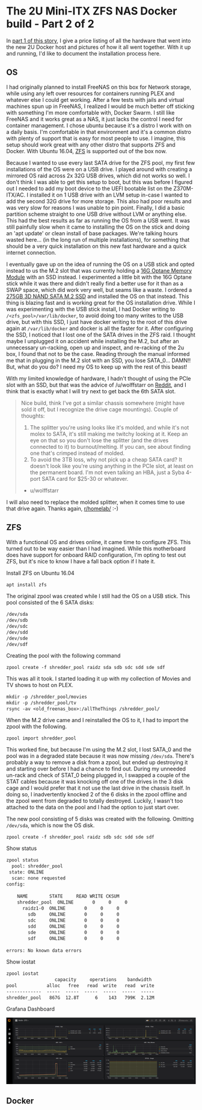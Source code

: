# The 2U Mini-ITX ZFS NAS Docker build - Part 2 of 2

In [part 1 of this story](https://homelab.business/the-2u-mini-itx-zfs-nas-docker-build/), I give a price listing of all the hardware that went into the new 2U Docker host and pictures of how it all went together.  With it up and running, I'd like to document the installation process here.

## OS

I had originally planned to install FreeNAS on this box for Network storage, while using any left over resources for containers running PLEX and whatever else I could get working.  After a few tests with jails and virtual machines spun up in FreeNAS, I realized I would be much better off sticking with something I'm more comfortable with, Docker Swarm.  I still like FreeNAS and it works great as a NAS, it just lacks the control I need for container management.  I chose ubuntu because it's a distro I work with on a daily basis.  I'm comfortable in that environment and it's a common distro with plenty of support that is easy for most people to use.  I imagine, this setup should work great with any other distro that supports ZFS and Docker.  With Ubuntu 16.04, [ZFS](https://wiki.ubuntu.com/ZFS) is supported out of the box now.

Because I wanted to use every last SATA drive for the ZFS pool, my first few installations of the OS were on a USB drive.  I played around with creating a mirrored OS raid across 2x 32G USB drives, which did not works so well.  I don't think I was able to get this setup to boot, but this was before I figured out I needed to add my boot device to the UEFI bootable list on the Z370M-ITX/AC.  I installed it on 1 USB drive with an LVM setup in-case I wanted to add the second 32G drive for more storage.  This also had poor results and was very slow for reasons I was unable to pin point.  Finally, I did a basic partition scheme straight to one USB drive without LVM or anything else.  This had the best results as far as running the OS from a USB went.  It was still painfully slow when it came to installing the OS on the stick and doing an 'apt update' or clean install of base packages.  We're talking hours wasted here... (in the long run of multiple installations), for something that should be a very quick installation on this new fast hardware and a quick internet connection.

I eventually gave up on the idea of running the OS on a USB stick and opted instead to us the M.2 slot that was currently holding a [16G Optane Memory Module](https://www.amazon.com/gp/product/B06XSMTN31/ref=oh_aui_detailpage_o03_s01?ie=UTF8&psc=1) with an SSD instead.  I experimented a little bit with the 16G Optane stick while it was there and didn't really find a better use for it than as a SWAP space, which did work very well, but seams like a waste.  I ordered a [275GB 3D NAND SATA M.2 SSD](https://www.amazon.com/gp/product/B01IAGSDJ0/ref=oh_aui_detailpage_o00_s00?ie=UTF8&psc=1) and installed the OS on that instead.  This thing is blazing fast and is working great for the OS installation drive.  While I was experimenting with the USB stick install, I had Docker writing to `/<zfs_pool>/var/lib/docker`, to avoid doing too many writes to the USB drive, but with this SSD, I just have docker writing to the root of this drive again at `/var/lib/docker` and docker is all the faster for it.  After configuring the SSD, I noticed that I lost one of the SATA drives in the ZFS raid.  I thought maybe I unplugged it on accident while installing the M.2, but after an unnecessary un-racking, open up and inspect, and re-racking of the 2u box, I found that not to be the case.  Reading through the manual informed me that in plugging in the M.2 slot with an SSD, you lose SATA_0... DAMN!!  But, what do you do?  I need my OS to keep up with the rest of this beast!

With my limited knowledge of hardware, I hadn't thought of using the PCIe slot with an SSD, but that was the advice of /u/wolffstarr on [Reddit](https://redd.it/8533k3), and I think that is exactly what I will try next to get back the 6th SATA slot.
> Nice build, think I've got a similar chassis somewhere (might have sold it off, but I recognize the drive cage mountings). Couple of thoughts:
> 1. The splitter you're using looks like it's molded, and while it's not molex to SATA, it's still making me twitchy looking at it. Keep an eye on that so you don't lose the splitter (and the drives connected to it) to burnout/melting. If you can, see about finding one that's crimped instead of molded.
> 2. To avoid the 3TB loss, why not pick up a cheap SATA card? It doesn't look like you're using anything in the PCIe slot, at least on the permanent board. I'm not even talking an HBA, just a Syba 4-port SATA card for $25-30 or whatever.
> - u/wolffstarr

I will also need to replace the molded splitter, when it comes time to use that drive again.  Thanks again, [r/homelab/](https://www.reddit.com/r/homelab/) :-)

## ZFS

With a functional OS and drives online, it came time to configure ZFS.  This turned out to be way easier than I had imagined.  While this motherboard does have support for onboard RAID configuration, I'm opting to test out ZFS, but it's nice to know I have a fall back option if I hate it.

Install ZFS on Ubuntu 16.04
```
apt install zfs
```

The original zpool was created while I still had the OS on a USB stick. This pool consisted of the 6 SATA disks:
```
/dev/sda
/dev/sdb
/dev/sdc
/dev/sdd
/dev/sde
/dev/sdf
```

Creating the pool with the following command
```
zpool create -f shredder_pool raidz sda sdb sdc sdd sde sdf
```

This was all it took.  I started loading it up with my collection of Movies and TV shows to host on PLEX.
```
mkdir -p /shredder_pool/movies
mkdir -p /shredder_pool/tv
rsync -av <old_freenas_box>:/allTheThings /shredder_pool/
```

When the M.2 drive came and I reinstalled the OS to it, I had to import the zpool with the following.
```
zpool import shredder_pool
```

This worked fine, but because I'm using the M.2 slot, I lost SATA_0 and the pool was in a degraded state because it was now missing `/dev/sda`.  There's probably a way to remove a disk from a zpool, but ended up destroying it and starting over before I had a chance to find out.  During my unneeded un-rack and check of STAT_0 being plugged in, I swapped a couple of the STAT cables because it was knocking off one of the drives in the 3 disk cage and I would prefer that it not use the last drive in the chassis itself.  In doing so, I inadvertently knocked 2 of the 6 disks in the zpool offline and the zpool went from degraded to totally destroyed.  Luckily, I wasn't too attached to the data on the pool and I had the option to just start over.

The new pool consisting of 5 disks was created with the following.  Omitting `/dev/sda`, which is now the OS disk.
```
zpool create -f shredder_pool raidz sdb sdc sdd sde sdf
```

Show status
```
zpool status
  pool: shredder_pool
 state: ONLINE
  scan: none requested
config:

	NAME        STATE     READ WRITE CKSUM
	shredder_pool  ONLINE       0     0     0
	  raidz1-0  ONLINE       0     0     0
	    sdb     ONLINE       0     0     0
	    sdc     ONLINE       0     0     0
	    sdd     ONLINE       0     0     0
	    sde     ONLINE       0     0     0
	    sdf     ONLINE       0     0     0

errors: No known data errors
```

Show iostat
```
zpool iostat
                  capacity     operations    bandwidth
pool           alloc   free   read  write   read  write
-------------  -----  -----  -----  -----  -----  -----
shredder_pool   867G  12.8T      6    143   799K  2.12M
```

Grafana Dashboard

![homelab_grafana_zfs](https://github.com/jahrik/home_lab/blob/master/ghost/images/2u_shredder/homelab_grafana_zfs.png?raw=true)

## Docker
